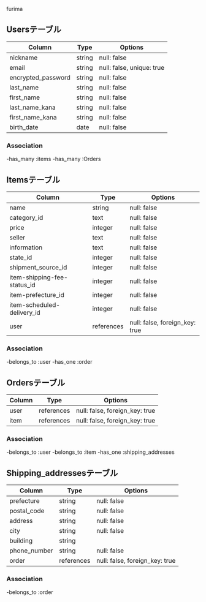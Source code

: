 furima

## Usersテーブル

| Column             | Type   | Options                   |
| ------------------ | ------ | ------------------------- |
| nickname           | string | null: false               |
| email              | string | null: false, unique: true |
| encrypted_password | string | null: false               |
| last_name          | string | null: false               |
| first_name         | string | null: false               |
| last_name_kana     | string | null: false               |
| first_name_kana    | string | null: false               |
| birth_date         | date   | null: false               |

### Association

-has_many :items
-has_many :Orders

## Itemsテーブル

| Column                       | Type       | Options                        |
| ---------------------------- | ---------- | ------------------------------ |
| name                         | string     | null: false                    |
| category_id                  | text       | null: false                    |
| price                        | integer    | null: false                    |
| seller                       | text       | null: false                    |
| information                  | text       | null: false                    |
| state_id                     | integer    | null: false                    |
| shipment_source_id           | integer    | null: false                    |
| item-shipping-fee-status_id  | integer    | null: false                    |
| item-prefecture_id           | integer    | null: false                    |
| item-scheduled-delivery_id   | integer    | null: false                    |
| user                         | references | null: false, foreign_key: true |

### Association

-belongs_to :user
-has_one :order

## Ordersテーブル

| Column          | Type       | Options                        |
| --------------- | ---------- | ------------------------------ |
| user            | references | null: false, foreign_key: true |
| item            | references | null: false, foreign_key: true |

### Association

-belongs_to :user
-belongs_to :item
-has_one :shipping_addresses

## Shipping_addressesテーブル

| Column       | Type       | Options                        |
| ------------ | ---------- | ------------------------------ |
| prefecture   | string     | null: false                    |
| postal_code  | string     | null: false                    |
| address      | string     | null: false                    |
| city         | string     | null: false                    |
| building     | string     |                                |
| phone_number | string     | null: false                    |
| order        | references | null: false, foreign_key: true |

### Association

-belongs_to :order
